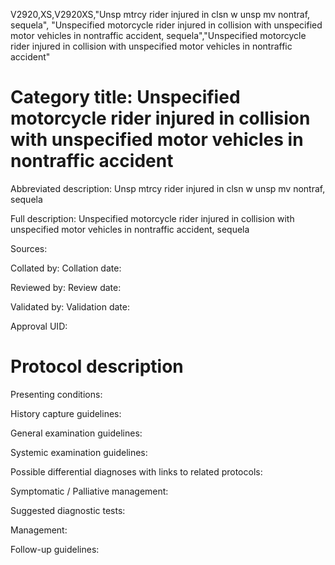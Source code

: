 V2920,XS,V2920XS,"Unsp mtrcy rider injured in clsn w unsp mv nontraf, sequela", "Unspecified motorcycle rider injured in collision with unspecified motor vehicles in nontraffic accident, sequela","Unspecified motorcycle rider injured in collision with unspecified motor vehicles in nontraffic accident"
# Category title: Unspecified motorcycle rider injured in collision with unspecified motor vehicles in nontraffic accident

Abbreviated description: Unsp mtrcy rider injured in clsn w unsp mv nontraf, sequela

Full description: Unspecified motorcycle rider injured in collision with unspecified motor vehicles in nontraffic accident, sequela

Sources:

Collated by:
Collation date:

Reviewed by:
Review date:

Validated by:
Validation date:

Approval UID:

# Protocol description

Presenting conditions:

History capture guidelines:

General examination guidelines:

Systemic examination guidelines:

Possible differential diagnoses with links to related protocols:

Symptomatic / Palliative management:

Suggested diagnostic tests:

Management:

Follow-up guidelines:
